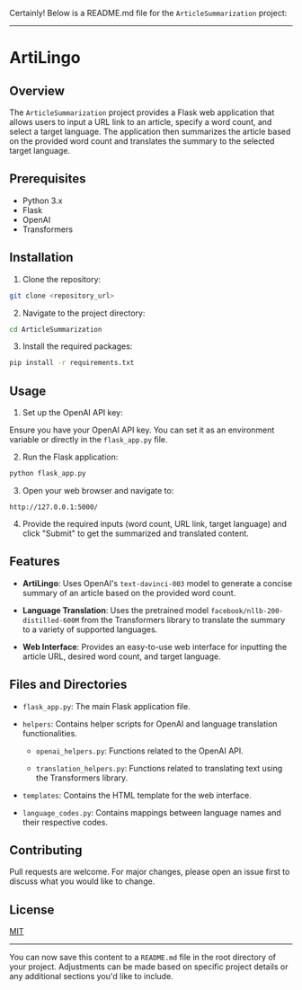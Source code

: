 Certainly! Below is a README.md file for the `ArticleSummarization` project:

---

# ArtiLingo

## Overview

The `ArticleSummarization` project provides a Flask web application that allows users to input a URL link to an article, specify a word count, and select a target language. The application then summarizes the article based on the provided word count and translates the summary to the selected target language.

## Prerequisites

- Python 3.x
- Flask
- OpenAI
- Transformers

## Installation

1. Clone the repository:

```bash
git clone <repository_url>
```

2. Navigate to the project directory:

```bash
cd ArticleSummarization
```

3. Install the required packages:

```bash
pip install -r requirements.txt
```

## Usage

1. Set up the OpenAI API key:

Ensure you have your OpenAI API key. You can set it as an environment variable or directly in the `flask_app.py` file.

2. Run the Flask application:

```bash
python flask_app.py
```

3. Open your web browser and navigate to:

```
http://127.0.0.1:5000/
```

4. Provide the required inputs (word count, URL link, target language) and click "Submit" to get the summarized and translated content.

## Features

- **ArtiLingo**: Uses OpenAI's `text-davinci-003` model to generate a concise summary of an article based on the provided word count.
  
- **Language Translation**: Uses the pretrained model `facebook/nllb-200-distilled-600M` from the Transformers library to translate the summary to a variety of supported languages.

- **Web Interface**: Provides an easy-to-use web interface for inputting the article URL, desired word count, and target language.

## Files and Directories

- `flask_app.py`: The main Flask application file.
  
- `helpers`: Contains helper scripts for OpenAI and language translation functionalities.
  
  - `openai_helpers.py`: Functions related to the OpenAI API.
  
  - `translation_helpers.py`: Functions related to translating text using the Transformers library.

- `templates`: Contains the HTML template for the web interface.

- `language_codes.py`: Contains mappings between language names and their respective codes.

## Contributing

Pull requests are welcome. For major changes, please open an issue first to discuss what you would like to change.

## License

[MIT](https://choosealicense.com/licenses/mit/)

---

You can now save this content to a `README.md` file in the root directory of your project. Adjustments can be made based on specific project details or any additional sections you'd like to include.